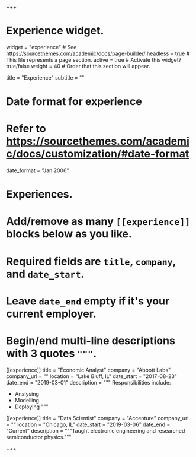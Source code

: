 +++
# Experience widget.
widget = "experience"  # See https://sourcethemes.com/academic/docs/page-builder/
headless = true  # This file represents a page section.
active = true  # Activate this widget? true/false
weight = 40  # Order that this section will appear.

title = "Experience"
subtitle = ""

# Date format for experience
#   Refer to https://sourcethemes.com/academic/docs/customization/#date-format
date_format = "Jan 2006"

# Experiences.
#   Add/remove as many `[[experience]]` blocks below as you like.
#   Required fields are `title`, `company`, and `date_start`.
#   Leave `date_end` empty if it's your current employer.
#   Begin/end multi-line descriptions with 3 quotes `"""`.
[[experience]]
  title = "Economic Analyst"
  company = "Abbott Labs"
  company_url = ""
  location = "Lake Bluff, IL"
  date_start = "2017-08-23"
  date_end = "2019-03-01"
  description = """
  Responsibilities include:
  
  * Analysing
  * Modelling
  * Deploying
  """

[[experience]]
  title = "Data Scientist"
  company = "Accenture"
  company_url = ""
  location = "Chicago, IL"
  date_start = "2019-03-06"
  date_end = "Current"
  description = """Taught electronic engineering and researched semiconductor physics."""

+++
